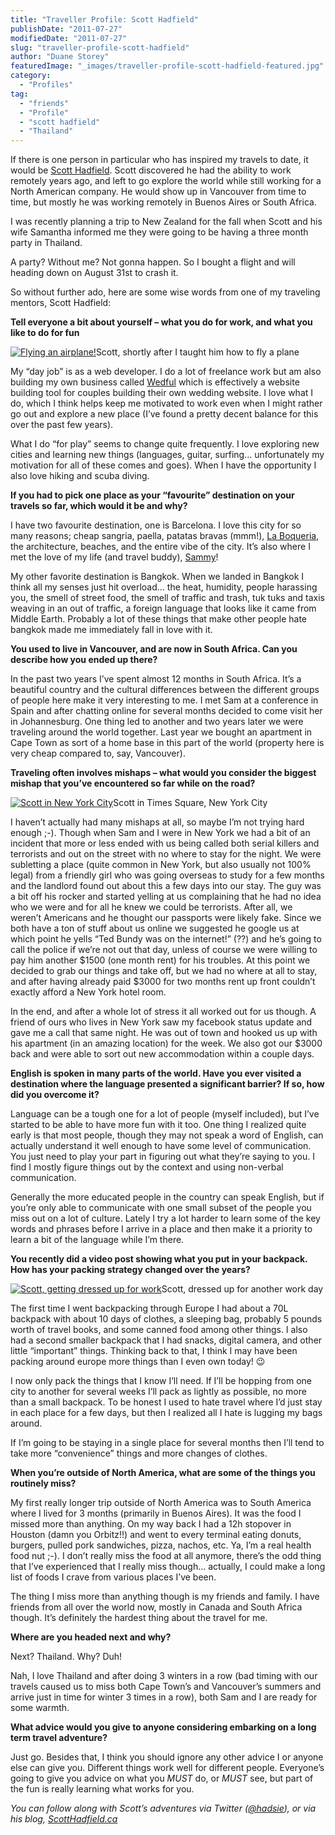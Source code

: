 ```yaml
---
title: "Traveller Profile: Scott Hadfield"
publishDate: "2011-07-27"
modifiedDate: "2011-07-27"
slug: "traveller-profile-scott-hadfield"
author: "Duane Storey"
featuredImage: "_images/traveller-profile-scott-hadfield-featured.jpg"
category:
  - "Profiles"
tag:
  - "friends"
  - "Profile"
  - "scott hadfield"
  - "Thailand"
---
```


If there is one person in particular who has inspired my travels to date, it would be [Scott Hadfield](http://scotthadfield.ca/). Scott discovered he had the ability to work remotely years ago, and left to go explore the world while still working for a North American company. He would show up in Vancouver from time to time, but mostly he was working remotely in Buenos Aires or South Africa.

I was recently planning a trip to New Zealand for the fall when Scott and his wife Samantha informed me they were going to be having a three month party in Thailand.

A party? Without me? Not gonna happen. So I bought a flight and will heading down on August 31st to crash it.

So without further ado, here are some wise words from one of my traveling mentors, Scott Hadfield:

**Tell everyone a bit about yourself – what you do for work, and what you like to do for fun**

[![](_images/traveller-profile-scott-hadfield-1.jpg "Flying an airplane!")](http://www.flickr.com/photos/hadsie/4268762119/)Scott, shortly after I taught him how to fly a plane



My “day job” is as a web developer. I do a lot of freelance work but am also building my own business called [Wedful](http://wedful.com/) which is effectively a website building tool for couples building their own wedding website. I love what I do, which I think helps keep me motivated to work even when I might rather go out and explore a new place (I’ve found a pretty decent balance for this over the past few years).

What I do “for play” seems to change quite frequently. I love exploring new cities and learning new things (languages, guitar, surfing… unfortunately my motivation for all of these comes and goes). When I have the opportunity I also love hiking and scuba diving.

**If you had to pick one place as your “favourite” destination on your travels so far, which would it be and why?**

I have two favourite destination, one is Barcelona. I love this city for so many reasons; cheap sangria, paella, patatas bravas (mmm!), [La Boqueria](http://en.wikipedia.org/wiki/La_Boqueria), the architecture, beaches, and the entire vibe of the city. It’s also where I met the love of my life (and travel buddy), [Sammy](http://atsmath.com/)!

My other favorite destination is Bangkok. When we landed in Bangkok I think all my senses just hit overload… the heat, humidity, people harassing you, the smell of street food, the smell of traffic and trash, tuk tuks and taxis weaving in an out of traffic, a foreign language that looks like it came from Middle Earth. Probably a lot of these things that make other people hate bangkok made me immediately fall in love with it.

**You used to live in Vancouver, and are now in South Africa. Can you describe how you ended up there?**

In the past two years I’ve spent almost 12 months in South Africa. It’s a beautiful country and the cultural differences between the different groups of people here make it very interesting to me. I met Sam at a conference in Spain and after chatting online for several months decided to come visit her in Johannesburg. One thing led to another and two years later we were traveling around the world together. Last year we bought an apartment in Cape Town as sort of a home base in this part of the world (property here is very cheap compared to, say, Vancouver).

**Traveling often involves mishaps – what would you consider the biggest mishap that you’ve encountered so far while on the road?**

[![](_images/traveller-profile-scott-hadfield-2.jpg "Scott in New York City")](http://www.flickr.com/photos/hadsie/4268762119/)Scott in Times Square, New York City



I haven’t actually had many mishaps at all, so maybe I’m not trying hard enough ;-). Though when Sam and I were in New York we had a bit of an incident that more or less ended with us being called both serial killers and terrorists and out on the street with no where to stay for the night. We were subletting a place (quite common in New York, but also usually not 100% legal) from a friendly girl who was going overseas to study for a few months and the landlord found out about this a few days into our stay. The guy was a bit off his rocker and started yelling at us complaining that he had no idea who we were and for all he knew we could be terrorists. After all, we weren’t Americans and he thought our passports were likely fake. Since we both have a ton of stuff about us online we suggested he google us at which point he yells “Ted Bundy was on the internet!” (??) and he’s going to call the police if we’re not out that day, unless of course we were willing to pay him another $1500 (one month rent) for his troubles. At this point we decided to grab our things and take off, but we had no where at all to stay, and after having already paid $3000 for two months rent up front couldn’t exactly afford a New York hotel room.

In the end, and after a whole lot of stress it all worked out for us though. A friend of ours who lives in New York saw my facebook status update and gave me a call that same night. He was out of town and hooked us up with his apartment (in an amazing location) for the week. We also got our $3000 back and were able to sort out new accommodation within a couple days.

**English is spoken in many parts of the world. Have you ever visited a destination where the language presented a significant barrier? If so, how did you overcome it?**

Language can be a tough one for a lot of people (myself included), but I’ve started to be able to have more fun with it too. One thing I realized quite early is that most people, though they may not speak a word of English, can actually understand it well enough to have some level of communication. You just need to play your part in figuring out what they’re saying to you. I find I mostly figure things out by the context and using non-verbal communication.

Generally the more educated people in the country can speak English, but if you’re only able to communicate with one small subset of the people you miss out on a lot of culture. Lately I try a lot harder to learn some of the key words and phrases before I arrive in a place and then make it a priority to learn a bit of the language while I’m there.

**You recently did a video post showing what you put in your backpack. How has your packing strategy changed over the years?**

[![](_images/traveller-profile-scott-hadfield-3.jpg "Scott, getting dressed up for work")](http://www.migratorynerd.com/wordpress/wp-content/uploads/2011/07/4061049046_8160242ee8_z-1.jpg)Scott, dressed up for another work day



The first time I went backpacking through Europe I had about a 70L backpack with about 10 days of clothes, a sleeping bag, probably 5 pounds worth of travel books, and some canned food among other things. I also had a second smaller backpack that I had snacks, digital camera, and other little “important” things. Thinking back to that, I think I may have been packing around europe more things than I even own today! 😉

I now only pack the things that I know I’ll need. If I’ll be hopping from one city to another for several weeks I’ll pack as lightly as possible, no more than a small backpack. To be honest I used to hate travel where I’d just stay in each place for a few days, but then I realized all I hate is lugging my bags around.

If I’m going to be staying in a single place for several months then I’ll tend to take more “convenience” things and more changes of clothes.

**When you’re outside of North America, what are some of the things you routinely miss?**

My first really longer trip outside of North America was to South America where I lived for 3 months (primarily in Buenos Aires). It was the food I missed more than anything. On my way back I had a 12h stopover in Houston (damn you Orbitz!!) and went to every terminal eating donuts, burgers, pulled pork sandwiches, pizza, nachos, etc. Ya, I’m a real health food nut ;-). I don’t really miss the food at all anymore, there’s the odd thing that I’ve experienced that I really miss though… actually, I could make a long list of foods I crave from various places I’ve been.

The thing I miss more than anything though is my friends and family. I have friends from all over the world now, mostly in Canada and South Africa though. It’s definitely the hardest thing about the travel for me.

**Where are you headed next and why?**

Next? Thailand. Why? Duh!

Nah, I love Thailand and after doing 3 winters in a row (bad timing with our travels caused us to miss both Cape Town’s and Vancouver’s summers and arrive just in time for winter 3 times in a row), both Sam and I are ready for some warmth.

**What advice would you give to anyone considering embarking on a long term travel adventure?**

Just go. Besides that, I think you should ignore any other advice I or anyone else can give you. Different things work well for different people. Everyone’s going to give you advice on what you *MUST* do, or *MUST* see, but part of the fun is really learning what works for you.

*You can follow along with Scott’s adventures via Twitter ([@hadsie](http://twitter.com/hadsie)), or via his blog, [ScottHadfield.ca](http://www.scotthadfield.ca)*